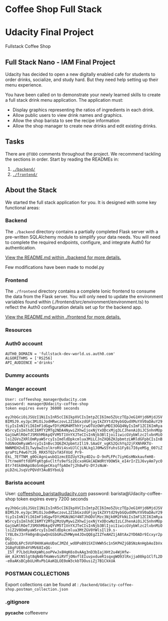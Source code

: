 # Coffee Shop Full Stack

<h1 align:'center', font-size=500> Udacity Final Project</h1>
<p align:"center">Fullstack Coffee Shop</p>

## Full Stack Nano - IAM Final Project

<p>Udacity has decided to open a new digitally enabled cafe for students to order drinks, socialize, and study hard. But they need help setting up their menu experience.
</p>
<p> You have been called on to demonstrate your newly learned skills to create a full stack drink menu application. The application must:</p>
<ul>
<li>Display graphics representing the ratios of ingredients in each drink.</li>
<li> Allow public users to view drink names and graphics.</li>
<li>Allow the shop barista to see the recipe information</li>
<li> Allow the shop manager to create new drinks and edit existing drinks.</li>
</ul>

## Tasks

There are `@TODO` comments throughout the project. We recommend tackling the sections in order. Start by reading the READMEs in:

1. [`./backend/`](./backend/README.md)
2. [`./frontend/`](./frontend/README.md)

## About the Stack

We started the full stack application for you. It is designed with some key functional areas:

### Backend

The `./backend` directory contains a partially completed Flask server with a pre-written SQLAlchemy module to simplify your data needs. You will need to complete the required endpoints, configure, and integrate Auth0 for authentication.

[View the README.md within ./backend for more details.](./backend/README.md)

Few modifications have been made to model.py

### Frontend

The `./frontend` directory contains a complete Ionic frontend to consume the data from the Flask server. You will only need to update the environment variables found within (./frontend/src/environment/environment.ts) to reflect the Auth0 configuration details set up for the backend app.

[View the README.md within ./frontend for more details.](./frontend/README.md)

### Resources

### Auth0 account

```
AUTH0_DOMAIN = 'fullstack-dev-world.us.auth0.com'
ALGORITHMS = ['RS256]
API_AUDIENCE ='drinks'

```

### Dummy accounts

### Manger account

```
User: coffeeshop_manager@udacity.com
password: manager@Udacity-coffee-shop
token expires every 36000 seconds
```

`eyJhbGciOiJSUzI1NiIsInR5cCI6IkpXVCIsImtpZCI6Imo5ZUczTEpJeG1HYjd6MjdJSVBIMSJ9.eyJpc3MiOiJodHRwczovL2Z1bGxzdGFjay1kZXYtd29ybGQudXMuYXV0aDAuY29tLyIsInN1YiI6ImF1dGgwfDYzMGM4MThhYjcwOTUzOWYyMDI3OGQ4NyIsImF1ZCI6ImRyaW5rcyIsImlhdCI6MTY2MTg2NDA4NywiZXhwIjoxNjYxODcxMjg3LCJhenAiOiJCSnhnMUpGajUwRlROeTJ5MXhMbkpQYVM5T1VnYXJTeCIsInNjb3BlIjoiIiwicGVybWlzc2lvbnMiOlsiZGVsZXRlOmRyaW5rcyIsImdldDpkcmlua3MiLCJnZXQ6ZHJpbmtzLWRldGFpbCIsInBhdGNoOmRyaW5rcyIsInBvc3Q6ZHJpbmtzIl19.SAaGY_vgKS2QchYqJ2jFXNhRKTU-NWNMEH2vEILTwybwZcolkroRVi4sxUJlCjLNLkg1J0MwS5YuhsS1Fy8i7I6yeMSg_O07iZqraPtLP4w67t26_RRX5TQ2vTA5FXUd_Pr9-EkL_7EfTNM_g0OcAgnLwubQ1zmcEDZUyY2ky4D2u-D-9nPLFPc7iyHGsHNxkaufmH8-l7trmeHftfdOPFgKtg6vCltfs9efSz2EcxoHGkCAEWdRtYOOW5k_eI4rIrZ1J6vyAm7ycO8tr74Sk8HApU8oSn6geCKsqffpAOe7j2h8wFU-DYJsNuW-pLDZnLJsqVzPQVdY3AuB5YboLQ`

### Barista account

User: coffeeshop_barista@udacity.com
password: barista@Udacity-coffee-shop
token expires every 7200 seconds

`eyJhbGciOiJSUzI1NiIsInR5cCI6IkpXVCIsImtpZCI6Imo5ZUczTEpJeG1HYjd6MjdJSVBIMSJ9.eyJpc3MiOiJodHRwczovL2Z1bGxzdGFjay1kZXYtd29ybGQudXMuYXV0aDAuY29tLyIsInN1YiI6ImF1dGgwfDYzMGNiNGY4NTJhODVlMzc3Njk0M2FkNiIsImF1ZCI6ImRyaW5rcyIsImlhdCI6MTY2MTg2MzUyMywiZXhwIjoxNjYxODcwNzIzLCJhenAiOiJCSnhnMUpGajUwRlROeTJ5MXhMbkpQYVM5T1VnYXJTeCIsInNjb3BlIjoiIiwicGVybWlzc2lvbnMiOlsiZ2V0OmRyaW5rcyIsImdldDpkcmlua3MtZGV0YWlsIl19.s-lY8L0xJ3rFm0gnBspwQnGSbGRuZhMWym4JDxQQEgZIZfeAHZ1jA8tAx2YD0ADr9Icxyr2pDGj-Ca8DOL6Pc5VUF0HXKaHoUDaCJMZd_wdOPoB91SXIVWWh5c1n5KPHZjGBSNzAnHgbAoIbVx2G8gFUE0h4YVMV68IxQG-_I5T_P7LbdiRmXpWhLooPVwJx8HqK6sOvAAg3nD3bIajXHt2u4WjHfw-mH_AiKtNSlgt8qN4bfHaWevSiRVTjONvflEIuvpxdueR1sqxgWO93lRxjja08kp1ClfL2D-e0aAKsBCpbULHRvPb1AaKQLOE0oW3ckbTDOusiZj7B1CkkUA`

### POSTMAN COLLECTIONS

Export collections can be found at : `/backend/Udacity-coffee-shop.postman_collection.json`

### .gitignore

**pycache**
coffeevenv

